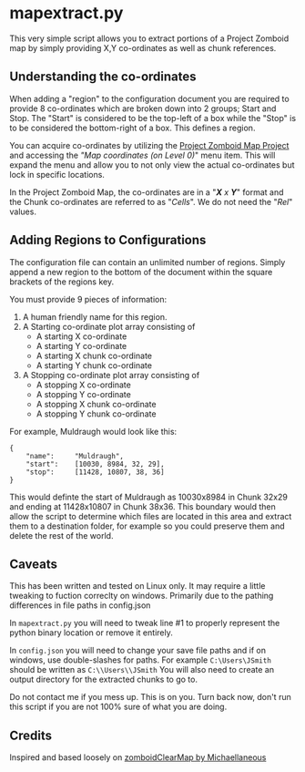 # mapextract.py

This very simple script allows you to extract portions of a Project Zomboid
 map by simply providing X,Y co-ordinates as well as chunk references.

## Understanding the co-ordinates

When adding a "region" to the configuration document you are required to
 provide 8 co-ordinates which are broken down into 2 groups; Start and Stop. The "Start" is considered to be the top-left of a box while the "Stop" is
 to be considered the bottom-right of a box. This defines a region.

You can acquire co-ordinates by utilizing the
 [Project Zomboid Map Project](https://map.projectzomboid.com/) and accessing
 the *"Map coordinates (on Level 0)*" menu item.  This will expand the menu
 and allow you to not only view the actual co-ordinates but lock in specific
 locations.

In the Project Zomboid Map, the co-ordinates are in a "***X** x **Y***" format and
 the Chunk co-ordinates are referred to as "*Cells*". We do not need the "*Rel*"
 values.

## Adding Regions to Configurations

The configuration file can contain an unlimited number of regions. Simply append
 a new region to the bottom of the document within the square brackets of the
 regions key.

You must provide 9 pieces of information:

1. A human friendly name for this region.
1. A Starting co-ordinate plot array consisting of
   - A starting X co-ordinate
   - A starting Y co-ordinate
   - A starting X chunk co-ordinate
   - A starting Y chunk co-ordinate
1. A Stopping co-ordinate plot array consisting of
   - A stopping X co-ordinate
   - A stopping Y co-ordinate
   - A stopping X chunk co-ordinate
   - A stopping Y chunk co-ordinate

For example, Muldraugh would look like this:

```json/plain-text
{
    "name":     "Muldraugh",
    "start":    [10030, 8984, 32, 29],
    "stop":     [11428, 10807, 38, 36]
}
```

This would definte the start of Muldraugh as 10030x8984 in Chunk 32x29 and
 ending at 11428x10807 in Chunk 38x36.  This boundary would then allow the
 script to determine which files are located in this area and extract them 
 to a destination folder, for example so you could preserve them and delete
 the rest of the world.
 

## Caveats

This has been written and tested on Linux only. It may require a little tweaking
 to fuction correclty on windows.  Primarily due to the pathing differences
 in file paths in config.json

In `mapextract.py` you will need to tweak line #1 to properly represent the
 python binary location or remove it entirely.

In `config.json` you will need to change your save file paths and if on
 windows, use double-slashes for paths.  For example `C:\Users\JSmith` should
 be written as `C:\\Users\\JSmith` You will also need to create an output directory for the extracted chunks to go to. 



Do not contact me if you mess up. This is on you.
Turn back now, don't run this script if you are not 100% sure of what you
 are doing.

## Credits

Inspired and based loosely on [zomboidClearMap by Michaellaneous](https://github.com/Michaellaneous/zomboidClearMap/tree/master)
